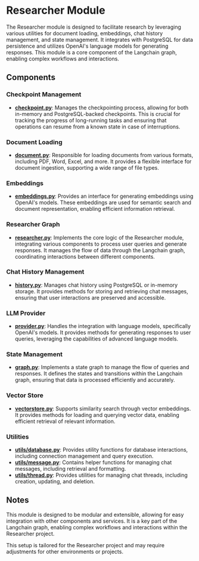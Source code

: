 # Researcher Module

The Researcher module is designed to facilitate research by leveraging various utilities for document loading, embeddings, chat history management, and state management. It integrates with PostgreSQL for data persistence and utilizes OpenAI's language models for generating responses. This module is a core component of the Langchain graph, enabling complex workflows and interactions.

## Components

### Checkpoint Management

- **[checkpoint.py](./checkpoint/checkpoint.py)**: Manages the checkpointing process, allowing for both in-memory and PostgreSQL-backed checkpoints. This is crucial for tracking the progress of long-running tasks and ensuring that operations can resume from a known state in case of interruptions.

### Document Loading

- **[document.py](./document/document.py)**: Responsible for loading documents from various formats, including PDF, Word, Excel, and more. It provides a flexible interface for document ingestion, supporting a wide range of file types.

### Embeddings

- **[embeddings.py](./embeddings/embeddings.py)**: Provides an interface for generating embeddings using OpenAI's models. These embeddings are used for semantic search and document representation, enabling efficient information retrieval.

### Researcher Graph

- **[researcher.py](./graph/researcher.py)**: Implements the core logic of the Researcher module, integrating various components to process user queries and generate responses. It manages the flow of data through the Langchain graph, coordinating interactions between different components.

### Chat History Management

- **[history.py](./history/history.py)**: Manages chat history using PostgreSQL or in-memory storage. It provides methods for storing and retrieving chat messages, ensuring that user interactions are preserved and accessible.

### LLM Provider

- **[provider.py](./llm/provider.py)**: Handles the integration with language models, specifically OpenAI's models. It provides methods for generating responses to user queries, leveraging the capabilities of advanced language models.

### State Management

- **[graph.py](./state/graph.py)**: Implements a state graph to manage the flow of queries and responses. It defines the states and transitions within the Langchain graph, ensuring that data is processed efficiently and accurately.

### Vector Store

- **[vectorstore.py](./store/vectorstore.py)**: Supports similarity search through vector embeddings. It provides methods for loading and querying vector data, enabling efficient retrieval of relevant information.

### Utilities

- **[utils/database.py](./utils/database.py)**: Provides utility functions for database interactions, including connection management and query execution.
- **[utils/message.py](./utils/message.py)**: Contains helper functions for managing chat messages, including retrieval and formatting.
- **[utils/thread.py](./utils/thread.py)**: Provides utilities for managing chat threads, including creation, updating, and deletion.

## Notes

This module is designed to be modular and extensible, allowing for easy integration with other components and services. It is a key part of the Langchain graph, enabling complex workflows and interactions within the Researcher project.

This setup is tailored for the Researcher project and may require adjustments for other environments or projects.
